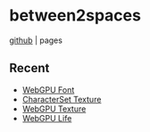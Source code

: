 # between2spaces

[github](https://github.com/between2spaces) | pages

## Recent

* [WebGPU Font](./wgpu_font)
* [CharacterSet Texture](./characterset_texture)
* [WebGPU Texture](./wgpu_texture)
* [WebGPU Life](./wgpu_life)

